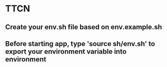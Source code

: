 # TTCN

## Create your env.sh file based on env.example.sh
## Before starting app, type 'source sh/env.sh' to export your environment variable into environment
